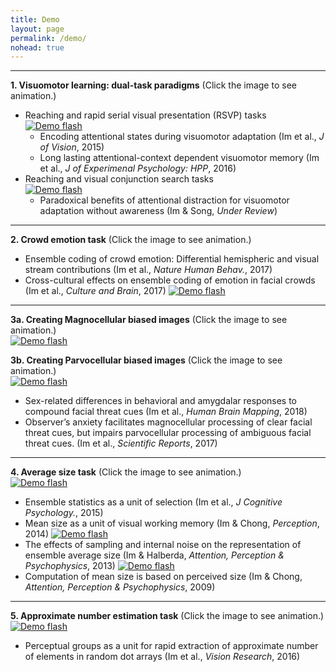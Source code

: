 ```yaml
---
title: Demo
layout: page
permalink: /demo/
nohead: true
---
```


------
**1. Visuomotor learning: dual-task paradigms** (Click the image to see animation.)<br/> 
* Reaching and rapid serial visual presentation (RSVP) tasks<br/>
     [![Demo flash](../images/Flash_logo.jpg)](../Flash.gif)<br />
  * Encoding attentional states during visuomotor adaptation (Im et al., _J of Vision_, 2015)<br/>
  * Long lasting attentional-context dependent visuomotor memory (Im et al., _J of Experimenal Psychology: HPP_, 2016)<br/>
* Reaching and visual conjunction search tasks<br/>
     [![Demo flash](../images/Flash_logo11.jpg)](../Flash.gif)<br />
  * Paradoxical benefits of attentional distraction for visuomotor adaptation without awareness (Im & Song, _Under Review_)<br/>

------
**2. Crowd emotion task** (Click the image to see animation.)<br/> 
  * Ensemble coding of crowd emotion: Differential hemispheric and visual stream contributions (Im et al., _Nature Human Behav._, 2017)<br/>
  * Cross-cultural effects on ensemble coding of emotion in facial crowds (Im et al., _Culture and Brain_, 2017)
  [![Demo flash](../images/Flash_logo2.jpg)](../Flash2.gif)<br />
  
------
**3a. Creating Magnocellular biased images** (Click the image to see animation.)<br/>
     [![Demo flash](../images/Flash_logo3.jpg)](../Flash3.gif)<br />
     
**3b. Creating Parvocellular biased images** (Click the image to see animation.)<br/>
     [![Demo flash](../images/Flash_logo4.jpg)](../Flash4.gif)<br />
  * Sex-related differences in behavioral and amygdalar responses to compound facial threat cues (Im et al., _Human Brain Mapping_, 2018)<br/>
  * Observer’s anxiety facilitates magnocellular processing of clear facial threat cues, but impairs parvocellular processing of ambiguous facial threat cues. (Im et al., _Scientific Reports_, 2017)

------
**4. Average size task** (Click the image to see animation.)<br/> 
     [![Demo flash](../images/Flash_logo5.jpg)](../Flash5.gif)<br />
  * Ensemble statistics as a unit of selection (Im et al., _J Cognitive Psychology._, 2015)<br/>
  * Mean size as a unit of visual working memory (Im & Chong, _Perception_, 2014)
     [![Demo flash](../images/Flash_logo6.jpg)](../Flash6.gif)<br /> 
  * The effects of sampling and internal noise on the representation of ensemble average size (Im & Halberda, _Attention, Perception & Psychophysics_, 2013)
     [![Demo flash](../images/Flash_logo7.jpg)](../Flash7.gif)<br /> 
  * Computation of mean size is based on perceived size (Im & Chong, _Attention, Perception & Psychophysics_, 2009)

------
**5. Approximate number estimation task** (Click the image to see animation.)<br/> 
     [![Demo flash](../images/Flash_logo8.jpg)](../Flash8.gif)<br />
  * Perceptual groups as a unit for rapid extraction of approximate number of elements in random dot arrays (Im et al., _Vision Research_, 2016)

     

